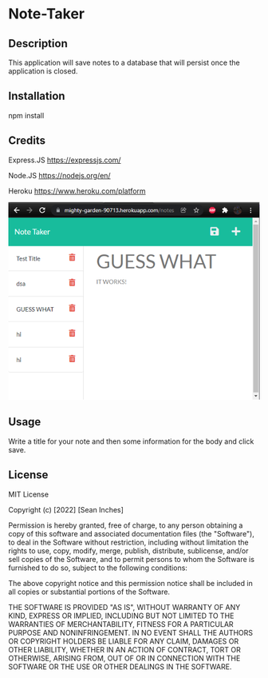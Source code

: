 # Note-Taker

## Description

This application will save notes to a database that will persist once the application is closed.

## Installation

npm install

## Credits
Express.JS https://expressjs.com/

Node.JS https://nodejs.org/en/

Heroku https://www.heroku.com/platform

![Note Taker UI](Assets\a68a9bd0a5ff06b56168a9dcd0a3a48f.png)

## Usage

Write a title for your note and then some information for the body and click save.


## License

MIT License

Copyright (c) [2022] [Sean Inches]

Permission is hereby granted, free of charge, to any person obtaining a copy
of this software and associated documentation files (the "Software"), to deal
in the Software without restriction, including without limitation the rights
to use, copy, modify, merge, publish, distribute, sublicense, and/or sell
copies of the Software, and to permit persons to whom the Software is
furnished to do so, subject to the following conditions:

The above copyright notice and this permission notice shall be included in all
copies or substantial portions of the Software.

THE SOFTWARE IS PROVIDED "AS IS", WITHOUT WARRANTY OF ANY KIND, EXPRESS OR
IMPLIED, INCLUDING BUT NOT LIMITED TO THE WARRANTIES OF MERCHANTABILITY,
FITNESS FOR A PARTICULAR PURPOSE AND NONINFRINGEMENT. IN NO EVENT SHALL THE
AUTHORS OR COPYRIGHT HOLDERS BE LIABLE FOR ANY CLAIM, DAMAGES OR OTHER
LIABILITY, WHETHER IN AN ACTION OF CONTRACT, TORT OR OTHERWISE, ARISING FROM,
OUT OF OR IN CONNECTION WITH THE SOFTWARE OR THE USE OR OTHER DEALINGS IN THE
SOFTWARE.